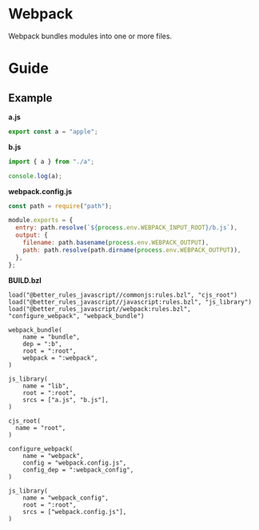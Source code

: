 # Webpack

Webpack bundles modules into one or more files.

<!-- START doctoc -->
<!-- END doctoc -->

# Guide

## Example

**a.js**

```js
export const a = "apple";
```

**b.js**

```js
import { a } from "./a";

console.log(a);
```

**webpack.config.js**

```js
const path = require("path");

module.exports = {
  entry: path.resolve(`${process.env.WEBPACK_INPUT_ROOT}/b.js`),
  output: {
    filename: path.basename(process.env.WEBPACK_OUTPUT),
    path: path.resolve(path.dirname(process.env.WEBPACK_OUTPUT)),
  },
};
```

**BUILD.bzl**

```bzl
load("@better_rules_javascript//commonjs:rules.bzl", "cjs_root")
load("@better_rules_javascript//javascript:rules.bzl", "js_library")
load("@better_rules_javascript//webpack:rules.bzl", "configure_webpack", "webpack_bundle")

webpack_bundle(
    name = "bundle",
    dep = ":b",
    root = ":root",
    webpack = ":webpack",
)

js_library(
    name = "lib",
    root = ":root",
    srcs = ["a.js", "b.js"],
)

cjs_root(
  name = "root",
)

configure_webpack(
    name = "webpack",
    config = "webpack.config.js",
    config_dep = ":webpack_config",
)

js_library(
    name = "webpack_config",
    root = ":root",
    srcs = ["webpack.config.js"],
)
```
